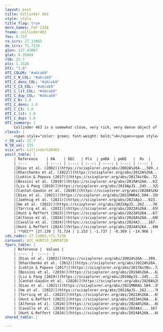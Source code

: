 ```yaml
---
layout: post
title: Collinder 463
style: style
title_flag: true
more_names: FoF 2258
fname: collinder463
fov: 0.757
ra_icrs: 27.13863
de_icrs: 71.7236
glon: 127.43007
glat: 9.35004
r50: 22.7
plx: 1.1526
UTI: "1.0"
UTI_COLOR: "#a6cab9"
UTI_C_N_COL: "#a6cab9"
UTI_C_dens_COL: "#a6cab9"
UTI_C_C3_COL: "#a6cab9"
UTI_C_lit_COL: "#a6cab9"
UTI_C_dup_COL: "#a6cab9"
UTI_C_N: 1.0
UTI_C_dens: 1.0
UTI_C_C3: 1.0
UTI_C_lit: 1.0
UTI_C_dup: 1.0
UTI_summary: |
    Collinder 463 is a somewhat close, very rich, very dense object of very high C3 quality. It is very well-studied in the literature.
class3: |
    <span style="color: green; font-weight: bold;">A</span><span style="color: green; font-weight: bold;">A</span>
r_50_val: 22.7
N_50_val: 535
scix_url: Collinder%20463
posit_table: |
    | Reference    | RA    | DEC   | Plx  | pmRA  | pmDE   |  Rv  |
    | :---         | :---: | :---: | :---: | :---: | :---: | :---: |
    |[Dias et al. (2002)](https://scixplorer.org/abs/2002A%26A...389..871D) | 26.438 | 71.81 | -- | -0.91 | -0.9 | -7.2 |
    |[Kharchenko et al. (2012)](https://scixplorer.org/abs/2012A%26A...543A.156K) | 27.3 | 71.78 | -- | 1.79 | 0.56 | -- |
    |[Loktin & Popova (2017)](https://scixplorer.org/abs/2017AstBu..72..257L) | 26.445 | 71.811 | -- | -0.91 | -0.9 | -7.2 |
    |[Bossini et al. (2019)](https://scixplorer.org/abs/2019A%26A...623A.108B) | 27.031 | 71.738 | -- | -- | -- | -- |
    |[Liu & Pang (2019)](https://scixplorer.org/abs/2019ApJS..245...32L) | 27.011 | 71.717 | 1.137 | -1.727 | -0.279 | -- |
    |[Cantat-Gaudin et al. (2020)](https://scixplorer.org/abs/2020A%26A...640A...1C) | 27.031 | 71.738 | 1.137 | -1.715 | -0.307 | -- |
    |[Dias et al. (2021)](https://scixplorer.org/abs/2021MNRAS.504..356D) | 26.951 | 71.77 | 1.137 | -1.713 | -0.299 | -15.096 |
    |[Jaehnig et al. (2021)](https://scixplorer.org/abs/2021ApJ...923..129J) | 27.119 | 71.711 | 1.171 | -1.718 | -0.288 | -- |
    |[He et al. (2022)](https://scixplorer.org/abs/2022ApJS..262....7H) | 27.146 | 71.731 | 1.153 | -1.743 | -0.369 | -- |
    |[Tarricq et al. (2022)](https://scixplorer.org/abs/2022A%26A...659A..59T) | 27.277 | 71.733 | 1.153 | -1.745 | -0.365 | -- |
    |[Hunt & Reffert (2023)](https://scixplorer.org/abs/2023A%26A...673A.114H) | 27.286 | 71.804 | 1.153 | -1.743 | -0.38 | -15.23 |
    |[Alfonso et al. (2024)](https://scixplorer.org/abs/2024A%26A...689A..18A) | 27.063 | 71.742 | 1.123 | -1.739 | -0.373 | -- |
    |[Cavallo et al. (2024)](https://scixplorer.org/abs/2024AJ....167...12C) | 27.088 | 71.74 | 1.152 | -- | -- | -- |
    |[Hunt & Reffert (2024)](https://scixplorer.org/abs/2024A%26A...686A..42H) | 27.286 | 71.804 | 1.153 | -1.743 | -0.38 | -15.23 |
    | **UCC** |27.139 | 71.724 | 1.153 | -1.737 | -0.369 | -14.966 | 
cds_radec: 27.13863,+71.7236
carousel: UCC_HUNT23_CANTAT20
fpars_table: |
    | Reference |  Values |
    | :---  |  :---:  |
    | [Dias et al. (2002)](https://scixplorer.org/abs/2002A%26A...389..871D) | `E(B-V)=0.259, Dist=702.0, Age=8.373` |
    | [Kharchenko et al. (2012)](https://scixplorer.org/abs/2012A%26A...543A.156K) | `e_bv=0.3, distance=800, log_age=8.45` |
    | [Loktin & Popova (2017)](https://scixplorer.org/abs/2017AstBu..72..257L) | `E(B-V)=0.259, Dmod=9.269, logt=8.373` |
    | [Bossini et al. (2019)](https://scixplorer.org/abs/2019A%26A...623A.108B) | `AV=0.836, Dist=9.53, logA=8.427, Fe/H=0.0` |
    | [Liu & Pang (2019)](https://scixplorer.org/abs/2019ApJS..245...32L) | `Age=0.093, Z=0.25` |
    | [Cantat-Gaudin et al. (2020)](https://scixplorer.org/abs/2020A%26A...640A...1C) | `AVNN=0.79, DMNN=9.65, AgeNN=8.06` |
    | [Dias et al. (2021)](https://scixplorer.org/abs/2021MNRAS.504..356D) | `Av=1.096, Dist=829, logage=8.243, [Fe/H]=0.195` |
    | [He et al. (2022)](https://scixplorer.org/abs/2022ApJS..262....7H) | `A0=1.4, logAge=7.85` |
    | [Tarricq et al. (2022)](https://scixplorer.org/abs/2022A%26A...659A..59T) | `Dist=831, logAgeNN=8.1` |
    | [Hunt & Reffert (2023)](https://scixplorer.org/abs/2023A%26A...673A.114H) | `AV50=1.098, diffAV50=1.428, MOD50=9.581, logAge50=8.166` |
    | [Alfonso et al. (2024)](https://scixplorer.org/abs/2024A%26A...689A..18A) | `AV=0.78665, MOD=9.65060, logAge=8.51130, Z=0.19429` |
    | [Cavallo et al. (2024)](https://scixplorer.org/abs/2024AJ....167...12C) | `AV50=1.15, dMod50=9.86, logAge50=7.97, [Fe/H]50=0.54` |
    | [Hunt & Reffert (2024)](https://scixplorer.org/abs/2024A%26A...686A..42H) | `MassJ=1837.72` |
shared_table: |
    
---
```

